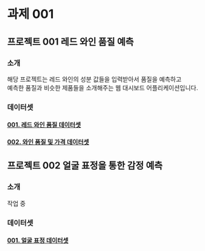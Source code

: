 # 과제 001

## 프로젝트 001 레드 와인 품질 예측

### 소개
해당 프로젝트는 레드 와인의 성분 값들을 입력받아서 품질을 예측하고<br/>
예측한 품질과 비슷한 제품들을 소개해주는 웹 대시보드 어플리케이션입니다.

### 데이터셋
#### <a href=https://www.kaggle.com/datasets/uciml/red-wine-quality-cortez-et-al-2009>001. 레드 와인 품질 데이터셋</a>
#### <a href=https://www.kaggle.com/datasets/budnyak/wine-rating-and-price>002. 와인 품질 및 가격 데이터셋</a>

## 프로젝트 002 얼굴 표정을 통한 감정 예측

### 소개
작업 중

### 데이터셋
#### <a href=https://www.kaggle.com/datasets/msambare/fer2013>001. 얼굴 표정 데이터셋</a>
